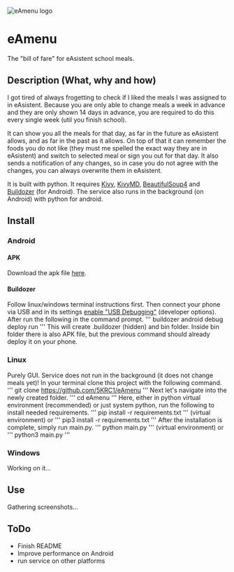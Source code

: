 ![eAmenu logo](https://github.com/5KRC1/eAmenu/assets/images/eAmenu_logo.png "eAmenu logo")
# eAmenu
The "bill of fare" for eAsistent school meals.

## Description (What, why and how)
I got tired of always frogetting to check if I liked the meals I was assigned to in eAsistent.
Because you are only able to change meals a week in advance and they are only shown 14 days in advance, you are required to do this every single week (util you finish school).

It can show you all the meals for that day, as far in the future as eAsistent allows, and as far in the past as it allows.
On top of that it can remember the foods you do not like (they must me spelled the exact way they are in eAsistent) and switch to selected meal or sign you out for that day.
It also sends a notification of any changes, so in case you do not agree with the changes, you can always overwrite them in eAsistent.

It is built with python. It requires [Kivy](https://github.com/kivy/kivy), [KivyMD](https://github.com/kivymd/KivyMD),
[BeautifulSoup4](https://www.crummy.com/software/BeautifulSoup/) and [Buildozer](https://github.com/kivy/buildozer) (for Android).
The service also runs in the background (on Android) with python for android.

## Install
### Android
#### APK
Download the apk file [here](https://www.dasadweb.tk/files/eAmenu.apk).

#### Buildozer
Follow linux/windows terminal instructions first.
Then connect your phone via USB and in its settings [enable "USB Debugging"](https://www.lifewire.com/enable-usb-debugging-android-4690927) (developer options).
After run the following in the command prompt.
'''
buildozer android debug deploy run
'''
This will create .buildozer (hidden) and bin folder. Inside bin folder there is also APK file, but the previous command should already deploy it on your phone.

### Linux
Purely GUI. Service does not run in the background (it does not change meals yet)!
In your terminal clone this project with the following command.
'''
git clone https://github.com/5KRC1/eAmenu
'''
Next let's navigate into the newly created folder.
'''
cd eAmenu
'''
Here, either in python virtual environment (recommended) or just system python, run the following to install needed requirements.
'''
pip install -r requirements.txt
'''
(virtual environment) or
'''
pip3 install -r requirements.txt
'''
After the installation is complete, simply run main.py.
'''
python main.py
'''
(virtual environment) or
'''
python3 main.py
'''

### Windows
Working on it...

## Use
Gathering screenshots...

## ToDo
- Finish README
- Improve performance on Android
- run service on other platforms
